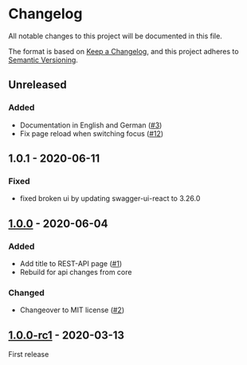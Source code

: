 # Changelog

All notable changes to this project will be documented in this file.

The format is based on [Keep a Changelog](https://keepachangelog.com/en/1.0.0/),
and this project adheres to [Semantic Versioning](https://semver.org/spec/v2.0.0.html).

## Unreleased
### Added
- Documentation in English and German ([#3](https://github.com/scm-manager/scm-openapi-plugin/pull/3))
- Fix page reload when switching focus ([#12](https://github.com/scm-manager/scm-openapi-plugin/pull/12))

## 1.0.1 - 2020-06-11
### Fixed
- fixed broken ui by updating swagger-ui-react to 3.26.0

## [1.0.0] - 2020-06-04
### Added
- Add title to REST-API page ([#1](https://github.com/scm-manager/scm-openapi-plugin/pull/1))
- Rebuild for api changes from core

### Changed
- Changeover to MIT license ([#2](https://github.com/scm-manager/scm-openapi-plugin/pull/2))

## [1.0.0-rc1] - 2020-03-13
First release

[1.0.0]: https://github.com/scm-manager/scm-openapi-plugin/releases/tag/1.0.0
[1.0.0-rc1]: https://github.com/scm-manager/scm-openapi-plugin/releases/tag/1.0.0-rc1
